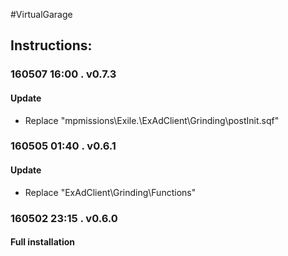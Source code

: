 #VirtualGarage  
## Instructions:   
  
### 160507 16:00 . v0.7.3  
#### Update
* Replace "mpmissions\Exile.<map>\ExAdClient\Grinding\postInit.sqf"
 
### 160505 01:40 . v0.6.1  
#### Update 
* Replace "ExAdClient\Grinding\Functions"
 
### 160502 23:15 . v0.6.0  
#### Full installation
